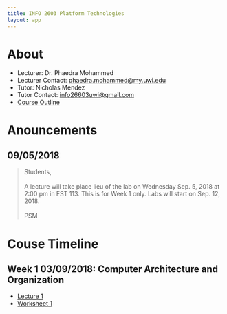 ```yaml
---
title: INFO 2603 Platform Technologies
layout: app
---
```


# About
- Lecturer: Dr. Phaedra Mohammed
- Lecturer Contact: phaedra.mohammed@my.uwi.edu
- Tutor: Nicholas Mendez
- Tutor Contact: info26603uwi@gmail.com
- [Course Outline](files/outline.pdf)


# Anouncements

## 09/05/2018

>Students, <br><br>
>A lecture will take place lieu of the lab on Wednesday Sep. 5, 2018 at 2:00 pm in FST 113.
This is for Week 1 only. Labs will start on Sep. 12, 2018. <br><br>
>PSM

# Couse Timeline

##  Week 1 03/09/2018: Computer Architecture and Organization

- [Lecture 1](files/lecture1.pdf)
- [Worksheet 1](files/WS1.pdf)
